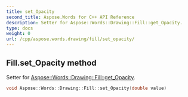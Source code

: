 ```yaml
---
title: set_Opacity
second_title: Aspose.Words for C++ API Reference
description: Setter for Aspose::Words::Drawing::Fill::get_Opacity. 
type: docs
weight: 0
url: /cpp/aspose.words.drawing/fill/set_opacity/
---
```

## Fill.set_Opacity method


Setter for [Aspose::Words::Drawing::Fill::get_Opacity](./get_opacity/).

```cpp
void Aspose::Words::Drawing::Fill::set_Opacity(double value)
```

